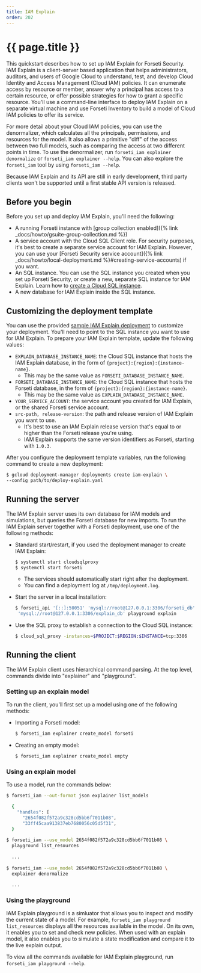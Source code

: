 ```yaml
---
title: IAM Explain
order: 202
---
```

# {{ page.title }}

This quickstart describes how to set up IAM Explain for Forseti Security.
IAM Explain is a client-server based application that helps administrators,
auditors, and users of Google Cloud to understand, test, and develop Cloud
Identity and Access Management (Cloud IAM) policies. It can enumerate access by
resource or member, answer why a principal has access to a certain resource, or
offer possible strategies for how to grant a specific resource. You'll use a
command-line interface to deploy IAM Explain on a separate virtual machine and
use Forseti Inventory to build a model of Cloud IAM policies to offer its
service.

For more detail about your Cloud IAM policies, you can use the denormalizer,
which calculates all the principals, permissions, and resources for the model.
It also allows a primitive "diff" of the access between two full models, such
as comparing the access at two different points in time. To use the
denormalizer, run `forseti_iam explainer denormalize` or
`forseti_iam explainer --help`. You can also explore the `forseti_iam` tool by
using `forseti_iam --help`.

Because IAM Explain and its API are still in early development, third party
clients won't be supported until a first stable API version is released.

## Before you begin

Before you set up and deploy IAM Explain, you'll need the following:

  - A running Forseti instance with [group collection enabled]({% link _docs/howto/gsuite-group-collection.md %})
  - A service account with the Cloud SQL Client role. For security purposes,
  it's best to create a separate service account for IAM Explain. However, you
  can use your [Forseti Security service account]({% link _docs/howto/local-deployment.md %}#creating-service-accounts)
  if you want.
  - An SQL instance. You can use the SQL instance you created when you
  set up Forseti Security, or create a new, separate SQL instance for IAM
  Explain. Learn how to [create a Cloud SQL instance](https://cloud.google.com/sql/docs/mysql/quickstart).
  - A new database for IAM Explain inside the SQL instance.

## Customizing the deployment template

You can use the provided
[sample IAM Explain deployment](https://github.com/GoogleCloudPlatform/forseti-security/blob/master/samples/deployment-manager/deploy-explain.yaml.sample)
to customize your deployment. You'll need to point to the SQL instance you want
to use for IAM Explain. To prepare your IAM Explain template, update the
following values:

  - `EXPLAIN_DATABASE_INSTANCE_NAME`: the Cloud SQL instance that hosts the
  IAM Explain database, in the form of `{project}:{region}:{instance-name}`.
    - This may be the same value as `FORSETI_DATABASE_INSTANCE_NAME`.
  - `FORSETI_DATABASE_INSTANCE_NAME`: the Cloud SQL instance that hosts the
  Forseti database, in the form of `{project}:{region}:{instance-name}`.
    - This may be the same value as `EXPLAIN_DATABASE_INSTANCE_NAME`.
  - `YOUR_SERVICE_ACCOUNT`: the service account you created for IAM Explain,
  or the shared Forseti service account.
  - `src-path, release-version`: the path and release version of IAM Explain
  you want to use.
    - It's best to use an IAM Explain release version that's equal to or higher
    than the Forseti release you're using.
    - IAM Explain supports the same version identifiers as Forseti, starting
    with `1.0.3`.

After you configure the deployment template variables, run the following
command to create a new deployment:

  ```bash
  $ gcloud deployment-manager deployments create iam-explain \
  --config path/to/deploy-explain.yaml
  ```

## Running the server

The IAM Explain server uses its own database for IAM models and simulations,
but queries the Forseti database for new imports. To run the IAM Explain server
together with a Forseti deployment, use one of the following methods:

  - Standard start/restart, if you used the deployment manager to create IAM
  Explain:

      ```bash
      $ systemctl start cloudsqlproxy
      $ systemctl start forseti
      ```

    - The services should automatically start right after the deployment.
    - You can find a deployment log at `/tmp/deployment.log`.

  - Start the server in a local installation:

      ```bash
      $ forseti_api '[::]:50051' 'mysql://root@127.0.0.1:3306/forseti_db'\
       'mysql://root@127.0.0.1:3306/explain_db' playground explain
      ```

  - Use the SQL proxy to establish a connection to the Cloud SQL instance:
  
      ```bash
      $ cloud_sql_proxy -instances=$PROJECT:$REGION:$INSTANCE=tcp:3306
      ```

## Running the client

The IAM Explain client uses hierarchical command parsing. At the top level,
commands divide into "explainer" and "playground".

### Setting up an explain model

To run the client, you'll first set up a model using one of the following
methods:


  - Importing a Forseti model:
  
      ```bash
      $ forseti_iam explainer create_model forseti
      ```

  - Creating an empty model:

      ```bash
      $ forseti_iam explainer create_model empty
      ```

### Using an explain model

To use a model, run the commands below:

  ```bash
  $ forseti_iam --out-format json explainer list_models

    {
      "handles": [
        "2654f082f572a9c328cd5bb6f7011b08",
        "33ff45caa913837eb7680056c05d5f31",
    }
    
  $ forseti_iam --use_model 2654f082f572a9c328cd5bb6f7011b08 \
    playground list_resources
    
    ...
    
  $ forseti_iam --use_model 2654f082f572a9c328cd5bb6f7011b08 \
    explainer denormalize
    
    ...
  ```

### Using the playground

IAM Explain playground is a simluator that allows you to inspect and modify
the current state of a model. For example,
`forseti_iam playground list_resources` displays all the resources available
in the model. On its own, it enables you to set and check new policies. When
used with an explain model, it also enables you to simulate a state
modification and compare it to the live explain output.

To view all the
commands available for IAM Explain playground, run
`forseti_iam playground --help`.
